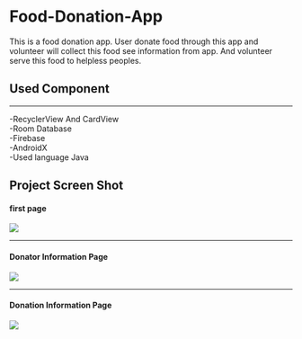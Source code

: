 # Food-Donation-App
This is a food donation app. User donate food through this app and volunteer will collect this food see information from app. And volunteer serve this food to helpless peoples.

<h2> Used Component </h2>
<hr>
-RecyclerView And CardView<br>
-Room Database<br>
-Firebase<br>
-AndroidX<br>
-Used language Java

<h2> Project Screen Shot
  <h4> first page </h4>
<img src = "https://user-images.githubusercontent.com/48477320/69885768-f5a32f80-1308-11ea-998a-96f6d4ea3a18.PNG" />
  <hr>
  <h4> Donator Information Page </h4>
  <img src = "https://user-images.githubusercontent.com/48477320/69886470-4ff1bf80-130c-11ea-966f-236619584102.PNG" />
  <hr>
  <h4> Donation Information Page </h4>
  <img src = "https://user-images.githubusercontent.com/48477320/69886507-70217e80-130c-11ea-8913-ec99a062a6c0.PNG" />

